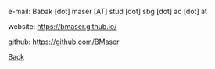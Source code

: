 ﻿



e-mail:
Babak [dot] maser [AT] stud [dot] sbg [dot] ac [dot] at

website:
https://bmaser.github.io/

github:
https://github.com/BMaser


[Back](https://bmaser.github.io/)
